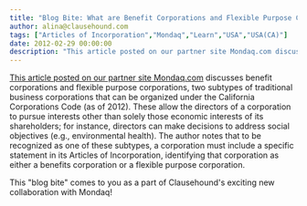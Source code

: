 ```yaml
---
title: "Blog Bite: What are Benefit Corporations and Flexible Purpose Corporations, and how are they identified?"
author: alina@clausehound.com
tags: ["Articles of Incorporation","Mondaq","Learn","USA","USA(CA)"]
date: 2012-02-29 00:00:00
description: "This article posted on our partner site Mondaq.com discusses benefit corporations and flexible purpose corporations, two subtypes of traditional business corporations that can be organized under the..."
---
```


[This article posted on our partner site Mondaq.com](http://www.mondaq.com/unitedstates/x/166230/Corporate+Company+Law/Californias+New+Entities+Benefit+Corporations+And+Flexible+Purpose+Corporations) discusses benefit corporations and flexible purpose corporations, two subtypes of traditional business corporations that can be organized under the California Corporations Code (as of 2012). These allow the directors of a corporation to pursue interests other than solely those economic interests of its shareholders; for instance, directors can make decisions to address social objectives (e.g., environmental health). The author notes that to be recognized as one of these subtypes, a corporation must include a specific statement in its Articles of Incorporation, identifying that corporation as either a benefits corporation or a flexible purpose corporation.

This "blog bite" comes to you as a part of Clausehound's exciting new collaboration with Mondaq!